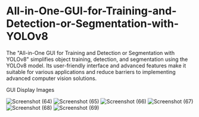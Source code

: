 # All-in-One-GUI-for-Training-and-Detection-or-Segmentation-with-YOLOv8
The "All-in-One GUI for Training and Detection or Segmentation with YOLOv8" simplifies object training, detection, and segmentation using the YOLOv8 model. Its user-friendly interface and advanced features make it suitable for various applications and reduce barriers to implementing advanced computer vision solutions.


GUI Display Images


![Screenshot (64)](https://github.com/rkarahul/All-in-One-GUI-for-Training-and-Detection-or-Segmentation-with-YOLOv8/assets/90387491/b3eff21f-fe1c-4cde-b816-fc3907d2f879)
![Screenshot (65)](https://github.com/rkarahul/All-in-One-GUI-for-Training-and-Detection-or-Segmentation-with-YOLOv8/assets/90387491/f5113a12-50d2-455f-94ec-74f813d2f6e2)
![Screenshot (66)](https://github.com/rkarahul/All-in-One-GUI-for-Training-and-Detection-or-Segmentation-with-YOLOv8/assets/90387491/9db28a8f-012b-4844-b316-a3c26851c526)
![Screenshot (67)](https://github.com/rkarahul/All-in-One-GUI-for-Training-and-Detection-or-Segmentation-with-YOLOv8/assets/90387491/da4e9274-9ad4-4537-9edf-2980b2b9a62b)
![Screenshot (68)](https://github.com/rkarahul/All-in-One-GUI-for-Training-and-Detection-or-Segmentation-with-YOLOv8/assets/90387491/262645b1-ce03-47ee-9b37-00873b976a1a)
![Screenshot (69)](https://github.com/rkarahul/All-in-One-GUI-for-Training-and-Detection-or-Segmentation-with-YOLOv8/assets/90387491/aac31ae8-7eed-4a8f-8801-6d9d85a75061)

